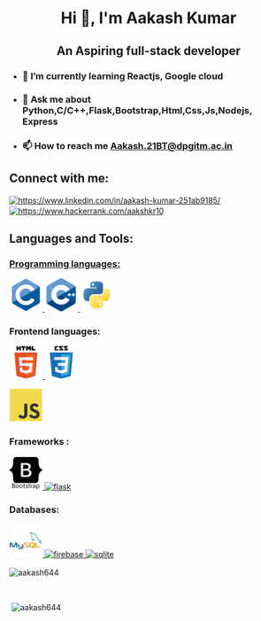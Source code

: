 ## <h1 align="center">Hi 👋, I'm Aakash Kumar</h1>
### <h2 align="center">An Aspiring full-stack developer</h2>
- ### 🌱 I’m currently learning **Reactjs, Google cloud**

- ### 💬 Ask me about **Python,C/C++,Flask,Bootstrap,Html,Css,Js,Nodejs, Express**

- ### 📫 How to reach me **Aakash.21BT@dpgitm.ac.in**

<h2 align="left">Connect with me:</h2>
<p align="left">
<a href="https://linkedin.com/in/https://www.linkedin.com/in/aakash-kumar-251ab9185/" target="blank"><img align="center" src="https://raw.githubusercontent.com/rahuldkjain/github-profile-readme-generator/master/src/images/icons/Social/linked-in-alt.svg" alt="https://www.linkedin.com/in/aakash-kumar-251ab9185/" height="30" width="40" /></a>
<a href="https://www.hackerrank.com/https://www.hackerrank.com/aakshkr10" target="blank"><img align="center" src="https://raw.githubusercontent.com/rahuldkjain/github-profile-readme-generator/master/src/images/icons/Social/hackerrank.svg" alt="https://www.hackerrank.com/aakshkr10" height="30" width="40" /></a>
</p>

<h2 align="left">Languages and Tools:</h2>
<p align="left"> <a href="https://getbootstrap.com" target="_blank" rel="noreferrer"> 
 <h3 align="left">Programming languages:</h3>  
  <a href="https://www.cprogramming.com/" target="_blank" rel="noreferrer"> <img src="https://raw.githubusercontent.com/devicons/devicon/master/icons/c/c-original.svg" alt="c" width="60" height="60"/> </a>
  <a href="https://www.w3schools.com/cpp/" target="_blank" rel="noreferrer"> <img src="https://raw.githubusercontent.com/devicons/devicon/master/icons/cplusplus/cplusplus-original.svg" alt="cplusplus" width="60" height="60"/> </a>
  <a href="https://getbootstrap.com" target="_blank" rel="noreferrer">  
     <a href="https://www.python.org" target="_blank" rel="noreferrer"> <img src="https://raw.githubusercontent.com/devicons/devicon/master/icons/python/python-original.svg" alt="python" width="60" height="60"/> </a> 
 <br>
     <h3 align="left">Frontend languages:</h3>  
     <a href="https://www.w3.org/html/" target="_blank" rel="noreferrer"> <img src="https://raw.githubusercontent.com/devicons/devicon/master/icons/html5/html5-original-wordmark.svg" alt="html5" width="60" height="60"/>  </a>
       <a href="https://www.w3schools.com/css/" target="_blank" rel="noreferrer"> <img src="https://raw.githubusercontent.com/devicons/devicon/master/icons/css3/css3-original-wordmark.svg" alt="css3" width="60" height="60"/> </a>  
     
   <a href="https://developer.mozilla.org/en-US/docs/Web/JavaScript" target="_blank" rel="noreferrer"> <img src="https://raw.githubusercontent.com/devicons/devicon/master/icons/javascript/javascript-original.svg" alt="javascript" width="60" height="60"/> </a>  
 
   <h3 align="left">Frameworks :</h3>   
         <a href="https://developer.mozilla.org/en-US/docs/Web/bootstrap/" target="_blank" rel="noreferrer">
  <img src="https://raw.githubusercontent.com/devicons/devicon/master/icons/bootstrap/bootstrap-plain-wordmark.svg" alt="bootstrap" width="60" height="60"/> </a>
  <a href="https://flask.palletsprojects.com/" target="_blank" rel="noreferrer"> <img src="https://www.vectorlogo.zone/logos/pocoo_flask/pocoo_flask-icon.svg" alt="flask" width="60" height="60"/> </a>
   <h3 align="left">Databases:</h3>  
     <a href="https://www.mysql.com/" target="_blank" rel="noreferrer"> <img src="https://raw.githubusercontent.com/devicons/devicon/master/icons/mysql/mysql-original-wordmark.svg" alt="mysql" width="60" height="60"/> </a> 
  <a href="https://firebase.google.com/" target="_blank" rel="noreferrer"> <img src="https://www.vectorlogo.zone/logos/firebase/firebase-icon.svg" alt="firebase" width="60" height="60"/> </a>
  <a href="https://www.sqlite.org/" target="_blank" rel="noreferrer"> <img src="https://www.vectorlogo.zone/logos/sqlite/sqlite-icon.svg" alt="sqlite" width="60" height="60"/> </a> 

 
 
 

  </p>

  
<p><img align="center"   src="https://github-readme-stats-git-masterrstaa-rickstaa.vercel.app/api/top-langs?username=aakash644&show_icons=true&locale=en&layout=compact" alt="aakash644" /></p>
</br>

<p>&nbsp;<img align="center"   src="https://github-readme-stats-git-masterrstaa-rickstaa.vercel.app/api?username=aakash644&show_icons=true&locale=en" alt="aakash644" /></p>
